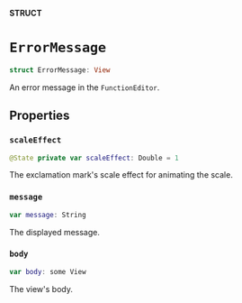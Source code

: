 **STRUCT**

# `ErrorMessage`

```swift
struct ErrorMessage: View
```

An error message in the ``FunctionEditor``.

## Properties
### `scaleEffect`

```swift
@State private var scaleEffect: Double = 1
```

The exclamation mark's scale effect for animating the scale.

### `message`

```swift
var message: String
```

The displayed message.

### `body`

```swift
var body: some View
```

The view's body.
